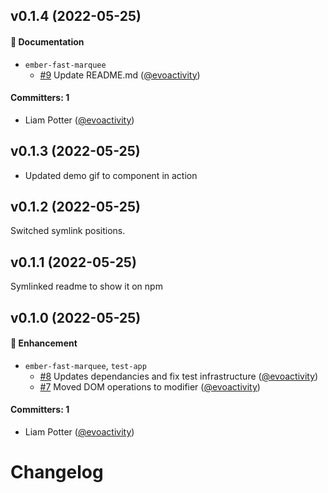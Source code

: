 

## v0.1.4 (2022-05-25)

#### :memo: Documentation
* `ember-fast-marquee`
  * [#9](https://github.com/evoactivity/ember-fast-marquee/pull/9) Update README.md ([@evoactivity](https://github.com/evoactivity))

#### Committers: 1
- Liam Potter ([@evoactivity](https://github.com/evoactivity))

## v0.1.3 (2022-05-25)

* Updated demo gif to component in action


## v0.1.2 (2022-05-25)

Switched symlink positions.


## v0.1.1 (2022-05-25)

Symlinked readme to show it on npm


## v0.1.0 (2022-05-25)

#### :rocket: Enhancement
* `ember-fast-marquee`, `test-app`
  * [#8](https://github.com/evoactivity/ember-fast-marquee/pull/8) Updates dependancies and fix test infrastructure ([@evoactivity](https://github.com/evoactivity))
  * [#7](https://github.com/evoactivity/ember-fast-marquee/pull/7) Moved DOM operations to modifier ([@evoactivity](https://github.com/evoactivity))

#### Committers: 1
- Liam Potter ([@evoactivity](https://github.com/evoactivity))

# Changelog
